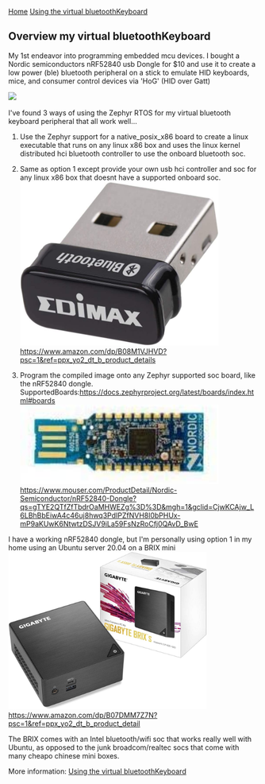 [Home](https://github.com/HeadHodge/smartHome-Projects-Main/blob/main/README.md)
[Using the virtual bluetoothKeyboard](https://github.com/HeadHodge/My-SmartHome-Projects/tree/main/documents/Using-bluetoothKeyboard)

## Overview my virtual bluetoothKeyboard

My 1st endeavor into programming embedded mcu devices. I bought a Nordic semiconductors nRF52840 usb Dongle for $10 and use it to create a low power (ble) bluetooth peripheral on a stick to emulate HID keyboards, mice, and consumer control devices via 'HoG' (HID over Gatt)

<img src="https://www.rutronik.com/fileadmin//Rutronik/News/Knowledge/Produktmeldungen/09_SEP18-Nordic_Dongle_SOURCE_NORDIC.jpg" width="350">

I've found 3 ways of using the Zephyr RTOS for my virtual bluetooth keyboard peripheral that all work well...

1. Use the Zephyr support for a native_posix_x86 board to create a linux executable that runs on any linux x86 box and uses the linux kernel distributed hci bluetooth controller to use the onboard bluetooth soc.

2. Same as option 1 except provide your own usb hci controller and soc for any linux x86 box that doesnt have a supported onboard soc. <img src="./images/1.2.jpg" width="400px" height="auto"> https://www.amazon.com/dp/B08M1VJHVD?psc=1&ref=ppx_yo2_dt_b_product_details

3. Program the compiled image onto any Zephyr supported soc board, like the nRF52840 dongle. SupportedBoards:https://docs.zephyrproject.org/latest/boards/index.html#boards  
<img src="./images/1.1.jpg" width="400px" height="auto"> https://www.mouser.com/ProductDetail/Nordic-Semiconductor/nRF52840-Dongle?qs=gTYE2QTfZfTbdrOaMHWEZg%3D%3D&mgh=1&gclid=CjwKCAjw_L6LBhBbEiwA4c46uj8hwq3PdIPZfNVH8l0bPHUx-mP9aKUwK6NtwtzDSJV9iLa59FsNzRoCfj0QAvD_BwE 

I have a working nRF52840 dongle, but I'm personally using option 1 in my home using an Ubuntu server 20.04 on a BRIX mini <img src="./images/1.3.jpg" width="400px" height="auto"> https://www.amazon.com/dp/B07DMM7Z7N?psc=1&ref=ppx_yo2_dt_b_product_detail 

The BRIX comes with an Intel bluetooth/wifi soc that works really well with Ubuntu, as opposed to the junk broadcom/realtec socs that come with many cheapo chinese mini boxes.

More information: [Using the virtual bluetoothKeyboard](https://github.com/HeadHodge/My-SmartHome-Projects/tree/main/documents/Using-bluetoothKeyboard)
